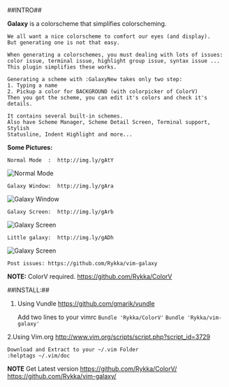 ##INTRO##

**Galaxy** is a colorscheme that simplifies colorscheming.
    
    We all want a nice colorscheme to comfort our eyes (and display).
    But generating one is not that easy.

    When generating a colorschemes, you must dealing with lots of issues: 
    color issue, terminal issue, highlight group issue, syntax issue ...
    This plugin simplifies these works. 

    Generating a scheme with :GalaxyNew takes only two step:
    1. Typing a name 
    2. Pickup a color for BACKGROUND (with colorpicker of ColorV)
    Then you got the scheme, you can edit it's colors and check it's details.
    
    It contains several built-in schemes.
    Also have Scheme Manager, Scheme Detail Screen, Terminal support, Stylish
    Statusline, Indent Highlight and more...

    
**Some Pictures:**
        
    Normal Mode  :  http://img.ly/gAtY 
![Normal Mode](http://s3.amazonaws.com/imgly_production/3953490/large.png)

    Galaxy Window:  http://img.ly/gAra 
![Galaxy Window](http://s3.amazonaws.com/imgly_production/3953316/large.png)

    Galaxy Screen:  http://img.ly/gArb 
![Galaxy Screen](http://s3.amazonaws.com/imgly_production/3953317/large.png)

    Little galaxy:  http://img.ly/gADh 
![Galaxy Screen](http://s3.amazonaws.com/imgly_production/3954067/large.png)

    Post issues: https://github.com/Rykka/vim-galaxy

**NOTE:**   ColorV required. https://github.com/Rykka/ColorV

##INSTALL:##

1. Using Vundle  https://github.com/gmarik/vundle 

    Add two lines to your vimrc
    `Bundle 'Rykka/ColorV'` 
    `Bundle 'Rykka/vim-galaxy'` 

2.Using Vim.org http://www.vim.org/scripts/script.php?script_id=3729

    Download and Extract to your ~/.vim Folder
    :helptags ~/.vim/doc
    
**NOTE**   Get Latest version
           https://github.com/Rykka/ColorV/
           https://github.com/Rykka/vim-galaxy/
